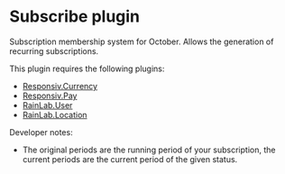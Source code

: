 # Subscribe plugin

Subscription membership system for October. Allows the generation of recurring subscriptions.

This plugin requires the following plugins:

- [Responsiv.Currency](http://octobercms.com/plugin/responsiv-currency)
- [Responsiv.Pay](http://octobercms.com/plugin/responsiv-pay)
- [RainLab.User](http://octobercms.com/plugin/rainlab-user)
- [RainLab.Location](http://octobercms.com/plugin/rainlab-location)


Developer notes:

- The original periods are the running period of your subscription, the current periods are the current period of the given status.
